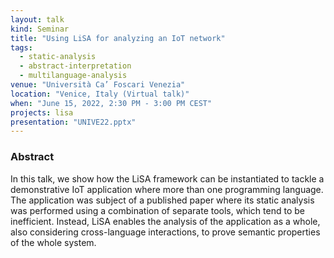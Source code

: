 ```yaml
---
layout: talk
kind: Seminar
title: "Using LiSA for analyzing an IoT network"
tags:
  - static-analysis
  - abstract-interpretation
  - multilanguage-analysis
venue: "Università Ca’ Foscari Venezia"
location: "Venice, Italy (Virtual talk)"
when: "June 15, 2022, 2:30 PM - 3:00 PM CEST"
projects: lisa
presentation: "UNIVE22.pptx"
---
```


### Abstract

In this talk, we show how the LiSA framework can be instantiated to tackle a demonstrative IoT application where more than one programming language. The application was subject of a published paper where its static analysis was performed using a combination of separate tools, which tend to be inefficient. Instead, LiSA enables the analysis of the application as a whole, also considering cross-language interactions, to prove semantic properties of the whole system.
